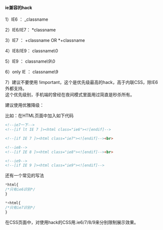 #### ie兼容的hack

1）IE6      ：  _classname<br>

2）IE6/IE7：  *classname<br>

3）IE7      ：  +classname    OR    *+classname<br>

4）IE8/IE9：  classname\0<br>

5）IE9       ：  classname\9\0<br>

6）only IE ：  classname\9<br>

7）建议不要使用 !important，这个是优先级最高的hack，高于内联CSS，除IE6外都支持。<br>
这个优先级别，手机端的曾经在夜间模式里面用过简直是秒杀所有。

建议使用优雅降级：<br>

比如：在HTML页面中加入如下代码<br>
```html
<!--ie7一下-->
<!--[if lt IE 7 ]><html class="ie6"><![endif]-->
```

```html
<!--[if IE 7 ]><html class="ie7"><![endif]--><br>
```

```html
<!--ie8-->
<!--[if IE 8 ]><html class="ie8"><![endif]--><br>
```
```html
<!--ie9-->
<!--[if IE 9 ]><html class="ie9"><![endif]-->
```

还有一个常见的写法

```css
*html{
/*只有ie6识别*/
}

*+html{
/*只有ie7识别*/
}

```


在CSS页面中，对使用hack的CSS用.ie6/7/8/9来分别限制展示效果。
